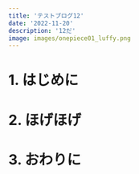 ```yaml
---
title: 'テストブログ12'
date: '2022-11-20'
description: '12だ'
image: images/onepiece01_luffy.png
---
```


# 1. はじめに

# 2. ほげほげ

# 3. おわりに
